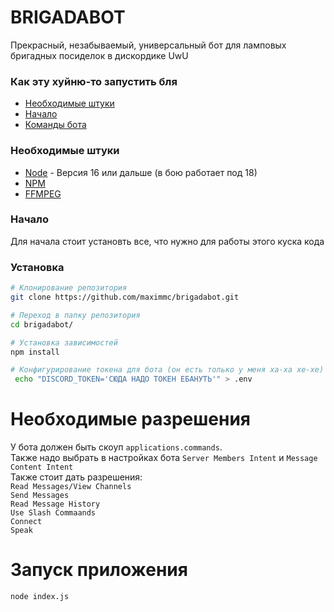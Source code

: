 # BRIGADABOT

Прекрасный, незабываемый, универсальный бот для ламповых бригадных посиделок в дискордике UwU

### Как эту хуйню-то запустить бля
* [Необходимые штуки](#requirements)
* [Начало](#getting-started)
* [Команды бота](#features--commands)

### Необходимые штуки
- [Node](https://nodejs.org/en/) - Версия 16 или дальше (в бою работает под 18)
- [NPM](https://www.npmjs.com/)
- [FFMPEG](https://www.ffmpeg.org/)

### Начало
Для начала стоит установть все, что нужно для работы этого куска кода


### Установка
```bash
# Клонирование репозитория
git clone https://github.com/maximmc/brigadabot.git

# Переход в папку репозитория
cd brigadabot/

# Установка зависимостей
npm install

# Конфигурирование токена для бота (он есть только у меня ха-ха хе-хе)
 echo "DISCORD_TOKEN='СЮДА НАДО ТОКЕН ЕБАНУТЬ'" > .env
```
# Необходимые разрешения
У бота должен быть скоуп `applications.commands`.  
Также надо выбрать в настройках бота `Server Members Intent` и `Message Content Intent`  
Также стоит дать разрешения:  
`Read Messages/View Channels`  
`Send Messages`  
`Read Message History`  
`Use Slash Commaands`  
`Connect`  
`Speak`

# Запуск приложения
```bash
node index.js
```
